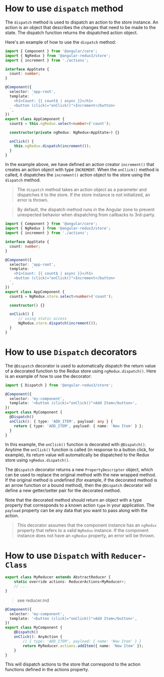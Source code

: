 # How to use `dispatch` method
The `dispatch` method is used to dispatch an action to the store instance.
An action is an object that describes the changes that need to be made to the state.
The dispatch function returns the dispatched action object.

Here's an example of how to use the `dispatch` method:
```typescript
import { Component } from '@angular/core';
import { NgRedux } from '@angular-redux3/store';
import { increment } from './actions';

interface AppState {
  count: number;
}

@Component({
  selector: 'app-root',
  template: `
    <h1>Count: {{ count$ | async }}</h1>
    <button (click)="onClick()">Increment</button>
  `,
})
export class AppComponent {
  count$ = this.ngRedux.select<number>('count');

  constructor(private ngRedux: NgRedux<AppState>) {}

  onClick() {
    this.ngRedux.dispatch(increment());
  }
}
```

In the example above, we have defined an action creator `increment()` that creates an action object with type `INCREMENT`.
When the `onClick()` method is called, it dispatches the `increment()` action object to the store using the `dispatch` method.

> The `dispatch` method takes an action object as a parameter and dispatches it to the store.
> If the store instance is not initialized, an error is thrown.

> By default, the dispatch method runs in the Angular zone to prevent unexpected behavior when dispatching from callbacks to 3rd-party.

```typescript
import { Component } from '@angular/core';
import { NgRedux } from '@angular-redux3/store';
import { increment } from './actions';

interface AppState {
  count: number;
}

@Component({
  selector: 'app-root',
  template: `
    <h1>Count: {{ count$ | async }}</h1>
    <button (click)="onClick()">Increment</button>
  `,
})
export class AppComponent {
  count$ = NgRedux.store.select<number>('count');

  constructor() {}

  onClick() {
      // using static access 
      NgRedux.store.dispatch(increment());
  }
}
```

# How to use `Dispatch` decorators
The `@Dispatch` decorator is used to automatically dispatch the return value of a decorated function to the Redux store using `ngRedux.dispatch()`.
Here is an example of how to use the decorator:
```typescript
import { Dispatch } from '@angular-redux3/store';

@Component({
  selector: 'my-component',
  template: '<button (click)="onClick()">Add Item</button>',
})
export class MyComponent {
  @Dispatch()
  onClick(): { type: 'ADD_ITEM', payload: any } {
    return { type: 'ADD_ITEM', payload: { name: 'New Item' } };
  }
}
```
In this example, the `onClick()` function is decorated with `@Dispatch()`.
Anytime the `onClick()` function is called (in response to a button click, for example), 
its return value will automatically be dispatched to the Redux store using `ngRedux.dispatch()`.

The `@Dispatch` decorator returns a new `PropertyDescriptor` object, which can be used to replace the original method with the new wrapped method.
If the original method is undefined (for example, if the decorated method is an arrow function or a bound method),
then the `@Dispatch` decorator will define a new getter/setter pair for the decorated method.

Note that the decorated method should return an object with a type property that corresponds to a known action `type` in your application.
The `payload` property can be any data that you want to pass along with the action.

> This decorator assumes that the component instance has an `ngRedux` property that refers to a valid `NgRedux` instance.
> If the component instance does not have an `ngRedux` property, an error will be thrown.

# How to use `Dispatch` with `Reducer-Class`

```typescript
export class MyReducer extends AbstractReducer {
    static override actions: ReducerActions<MyReducer>;
    // ...
}
```
> see reducer.md

```typescript
@Component({
  selector: 'my-component',
  template: '<button (click)="onClick()">Add Item</button>',
})
export class MyComponent {
    @Dispatch()
    onClick(): AnyAction {
        // { type: 'ADD_ITEM', payload: { name: 'New Item' } }
        return MyReducer.actions.addItem({ name: 'New Item' });
    }
}
```
This will dispatch actions to the store that correspond to the action functions defined in the actions property.
